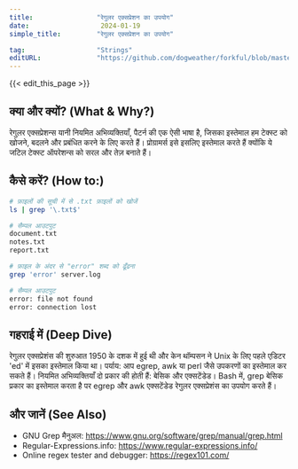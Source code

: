 ```yaml
---
title:                "रेगुलर एक्सप्रेशन का उपयोग"
date:                  2024-01-19
simple_title:         "रेगुलर एक्सप्रेशन का उपयोग"

tag:                  "Strings"
editURL:              "https://github.com/dogweather/forkful/blob/master/content/hi/bash/using-regular-expressions.md"
---
```


{{< edit_this_page >}}

## क्या और क्यों? (What & Why?)
रेगुलर एक्सप्रेशन्स यानी नियमित अभिव्यक्तियाँ, पैटर्न की एक ऐसी भाषा है, जिसका इस्तेमाल हम टेक्स्ट को खोजने, बदलने और प्रबंधित करने के लिए करते हैं। प्रोग्रामर्स इसे इसलिए इस्तेमाल करते हैं क्योंकि ये जटिल टेक्स्ट ऑपरेशन्स को सरल और तेज़ बनाते हैं।

## कैसे करें? (How to:)
```Bash
# फ़ाइलों की सूची में से .txt फ़ाइलों को खोजें
ls | grep '\.txt$'

# सैम्पल आउटपुट
document.txt
notes.txt
report.txt

# फ़ाइल के अंदर से "error" शब्द को ढूँढना
grep 'error' server.log

# सैम्पल आउटपुट
error: file not found
error: connection lost
```

## गहराई में (Deep Dive)
रेगुलर एक्सप्रेशंस की शुरुआत 1950 के दशक में हुई थी और केन थॉम्पसन ने Unix के लिए पहले एडिटर 'ed' में इसका इस्तेमाल किया था। पर्याय: आप egrep, awk या perl जैसे उपकरणों का इस्तेमाल कर सकते हैं। नियमित अभिव्यक्तियाँ दो प्रकार की होती हैं: बेसिक और एक्सटेंडेड। Bash में, grep बेसिक प्रकार का इस्तेमाल करता है पर egrep और awk एक्सटेंडेड रेगुलर एक्सप्रेशंस का उपयोग करते हैं।

## और जानें (See Also)
- GNU Grep मैनुअल: https://www.gnu.org/software/grep/manual/grep.html
- Regular-Expressions.info: https://www.regular-expressions.info/
- Online regex tester and debugger: https://regex101.com/

